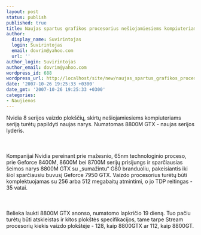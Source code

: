 ```yaml
---
layout: post
status: publish
published: true
title: Naujas spartus grafikos procesorius nešiojamiesiems kompiuteriams
author:
  display_name: Suvirintojas
  login: Suvirintojas
  email: dovrim@yahoo.com
  url: ''
author_login: Suvirintojas
author_email: dovrim@yahoo.com
wordpress_id: 688
wordpress_url: http://localhost/site/new/naujas_spartus_grafikos_procesorius_nesiojamiesiems_kompiuteriams/
date: '2007-10-26 19:25:33 +0300'
date_gmt: '2007-10-26 19:25:33 +0300'
categories:
- Naujienos
---
```

<p>Nvidia 8 serijos vaizdo plokščių, skirtų nešiojamiesiems kompiuteriams seriją turėtų papildyti naujas narys. Numatomas 8800M GTX - naujas serijos lyderis.<br />
<br><br />
<br>Kompanijai Nvidia pereinant prie mažesnio, 65nm technologinio proceso, prie Geforce 8400M, 8600M bei 8700M serijų prisijungs ir sparčiausias šeimos narys 8800M GTX su „sumažintu“ G80 branduoliu, pakeisiantis iki šiol sparčiausiu buvusį Geforce 7950 GTX. Vaizdo procesorius turėtų būti komplektuojamas su 256 arba 512 megabaitų atmintimi, o jo TDP reitingas - 35 vatai.<br />
<br><br />
<br>Belieka laukti 8800M GTX anonso, numatomo lapkričio 19 dieną. Tuo pačiu turėtų būti atskleistas ir kitos plokštės specifikacijos, tame tarpe Stream procesorių kiekis vaizdo plokštėje - 128, kaip 8800GTX ar 112, kaip 8800GT.</p>
